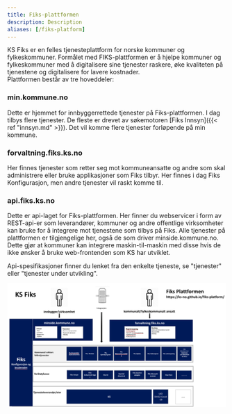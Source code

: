 ```yaml
---
title: Fiks-plattformen
description: Description
aliases: [/fiks-platform]
---
```


KS Fiks er en felles tjenesteplattform for norske kommuner og fylkeskommuner. Formålet med FIKS-plattformen er å hjelpe kommuner og fylkeskommuner med å digitalisere sine tjenester raskere, øke kvaliteten på tjenestene og digitalisere for lavere kostnader.  
Plattformen består av tre hoveddeler:

### min.kommune.no
Dette er hjemmet for innbyggerrettede tjenester på Fiks-plattformen. I dag tilbys flere tjenester. De fleste er drevet av søkemotoren [Fiks Innsyn]({{< ref "innsyn.md" >}}). Det vil komme flere tjenester forløpende på min kommune.

### forvaltning.fiks.ks.no
Her finnes tjenester som retter seg mot kommuneansatte og andre som skal administrere eller bruke applikasjoner som Fiks tilbyr. Her finnes i dag Fiks Konfigurasjon, men andre tjenester vil raskt komme til.

### api.fiks.ks.no
Dette er api-laget for Fiks-plattformen. Her finner du webservicer i form av REST-api-er som leverandører, kommuner og andre offentlige virksomheter kan bruke for å integrere mot tjenestene som tilbys på Fiks. Alle tjenester på plattformen er tilgjengelige her, også de som driver minside.kommune.no. Dette gjør at kommuner kan integrere maskin-til-maskin med disse hvis de ikke ønsker å bruke web-frontenden som KS har utviklet.

Api-spesifikasjoner finner du lenket fra den enkelte tjeneste, se "tjenester" eller "tjenester under utvikling".


![fiks oversikt](images/fiks_diagram.png "Fiks oversikt")



